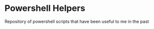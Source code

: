 Powershell Helpers
==============

Repository of powershell scripts that have been useful to me in the past